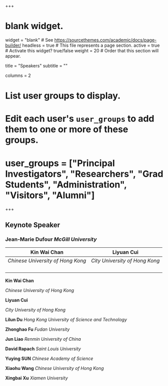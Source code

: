 +++
# blank widget.
widget = "blank"  # See https://sourcethemes.com/academic/docs/page-builder/
headless = true  # This file represents a page section.
active = true  # Activate this widget? true/false
weight = 20  # Order that this section will appear.

title = "Speakers"
subtitle = ""

columns = 2

# List user groups to display.
#   Edit each user's `user_groups` to add them to one or more of these groups.
# user_groups = ["Principal Investigators", "Researchers", "Grad Students", "Administration", "Visitors", "Alumni"]
+++
## **Keynote Speaker** 
### **Jean-Marie Dufour**  *McGill University*

| **Kin Wai Chan**                  | **Liyuan Cui**                 |
| --------------------------------- | ------------------------------ |
| *Chinese University of Hong Kong* | *City University of Hong Kong* |
|                                   |                                |
|                                   |                                |
|                                   |                                |
|                                   |                                |

**Kin Wai Chan**    

*Chinese University of Hong Kong*

**Liyuan Cui**

*City University of Hong Kong*

 


 **Lilun Du**
*Hong Kong University of Science and Technology*

 **Zhonghao Fu**
*Fudan University*

 **Jun Liao**
*Renmin University of China*

 **David Rapach**
*Saint Louis University*

 **Yuying SUN**
*Chinese Academy of Science*

 **Xiaohu Wang**
*Chinese University of Hong Kong*

 **Xingbai Xu**
*Xiamen University*
